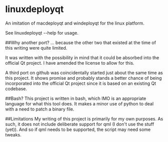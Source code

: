 # linuxdeployqt
An imitation of macdeployqt and windeployqt for the linux platform.

See linuxdeployqt --help for usage.

##Why another port?
... because the other two that existed at the time of this writing were quite limited.

It was written with the possibility in mind that it could be absorbed into the official Qt project.
I have amended the license to allow for this.

A third port on github was coincidentally started just about the same time as this project.  It shows
promise and probably stands a better chance of being incorporated into the official Qt project since
it is based on an existing Qt codebase.

##Bash?
This project is written in bash, which IMO is an appropriate language for what this tool does.  It
makes a minor use of python to deal with a need to patch a binary file.

##Limitations
My writing of this project is primarily for my own purposes.  As such, it does not include deliberate
support for qml (I don't use the stuff (yet)).  And so if qml needs to be supported, the script may
need some tweaks.

